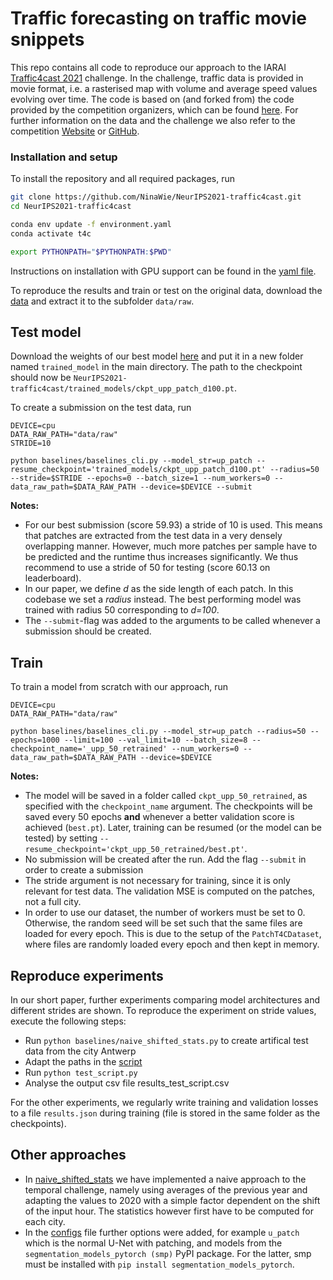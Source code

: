 # Traffic forecasting on traffic movie snippets

This repo contains all code to reproduce our approach to the IARAI [Traffic4cast 2021](https://www.iarai.ac.at/traffic4cast/) challenge.
In the challenge, traffic data is provided in movie format, i.e. a rasterised map with volume and average speed values evolving over time.
The code is based on (and forked from) the code provided by the competition organizers, which can be found [here](https://github.com/iarai/NeurIPS2021-traffic4cast). 
For further information on the data and the challenge we also refer to the competition [Website](https://www.iarai.ac.at/traffic4cast/) or [GitHub](https://github.com/iarai/NeurIPS2021-traffic4cast).

### Installation and setup

To install the repository and all required packages, run

```bash
git clone https://github.com/NinaWie/NeurIPS2021-traffic4cast.git
cd NeurIPS2021-traffic4cast

conda env update -f environment.yaml
conda activate t4c

export PYTHONPATH="$PYTHONPATH:$PWD"
```

Instructions on installation with GPU support can be found in the [yaml file](environment.yaml). 


To reproduce the results and train or test on the original data, download the [data](https://www.iarai.ac.at/traffic4cast/forums/forum/competition/competition-2021/) and extract it to the subfolder `data/raw`.

## Test model

Download the weights of our best model [here](https://polybox.ethz.ch/index.php/s/aBvfKzOFkSsSUQv) and put it in a new folder named `trained_model` in the main directory. The path to the checkpoint should now be `NeurIPS2021-traffic4cast/trained_models/ckpt_upp_patch_d100.pt`. 

To create a submission on the test data, run

```
DEVICE=cpu
DATA_RAW_PATH="data/raw"
STRIDE=10

python baselines/baselines_cli.py --model_str=up_patch --resume_checkpoint='trained_models/ckpt_upp_patch_d100.pt' --radius=50 --stride=$STRIDE --epochs=0 --batch_size=1 --num_workers=0 --data_raw_path=$DATA_RAW_PATH --device=$DEVICE --submit
```

**Notes:**
* For our best submission (score 59.93) a stride of 10 is used. This means that patches are extracted from the test data in a very densely overlapping manner. However, much more patches per sample have to be predicted and the runtime thus increases significantly. We thus recommend to use a stride of 50 for testing (score 60.13 on leaderboard).
* In our paper, we define *d* as the side length of each patch. In this codebase we set a *radius* instead. The best performing model was trained with radius 50 corresponding to *d=100*. 
* The `--submit`-flag was added to the arguments to be called whenever a submission should be created.

## Train

To train a model from scratch with our approach, run

```
DEVICE=cpu
DATA_RAW_PATH="data/raw"

python baselines/baselines_cli.py --model_str=up_patch --radius=50 --epochs=1000 --limit=100 --val_limit=10 --batch_size=8 --checkpoint_name='_upp_50_retrained' --num_workers=0 --data_raw_path=$DATA_RAW_PATH --device=$DEVICE
```
**Notes:**
* The model will be saved in a folder called `ckpt_upp_50_retrained`, as specified with the `checkpoint_name` argument. The checkpoints will be saved every 50 epochs **and** whenever a better validation score is achieved (`best.pt`). Later, training can be resumed (or the model can be tested) by setting `--resume_checkpoint='ckpt_upp_50_retrained/best.pt'`.
* No submission will be created after the run. Add the flag `--submit` in order to create a submission
* The stride argument is not necessary for training, since it is only relevant for test data. The validation MSE is computed on the patches, not a full city.
* In order to use our dataset, the number of workers must be set to 0. Otherwise, the random seed will be set such that the same files are loaded for every epoch. This is due to the setup of the `PatchT4CDataset`, where files are randomly loaded every epoch and then kept in memory.

## Reproduce experiments

In our short paper, further experiments comparing model architectures and different strides are shown. To reproduce the experiment on stride values, execute the following steps:
* Run `python baselines/naive_shifted_stats.py` to create artifical test data from the city Antwerp
* Adapt the paths in the [script](test_script.py)
* Run `python test_script.py`
* Analyse the output csv file results_test_script.csv

For the other experiments, we regularly write training and validation losses to a file `results.json` during training (file is stored in the same folder as the checkpoints).


## Other approaches

* In [naive_shifted_stats](baselines/naive_shifted_stats.py) we have implemented a naive approach to the temporal challenge, namely using averages of the previous year and adapting the values to 2020 with a simple factor dependent on the shift of the input hour. The statistics however first have to be computed for each city.
* In the [configs](baselines/baselines_configs.py) file further options were added, for example `u_patch` which is the normal U-Net with patching, and models from the `segmentation_models_pytorch (smp)` PyPI package. For the latter, smp must be installed with `pip install segmentation_models_pytorch`. 